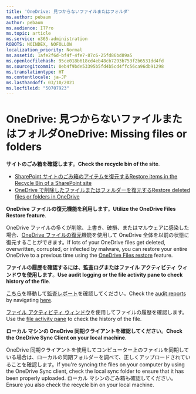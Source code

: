 ```yaml
---
title: 'OneDrive: 見つからないファイルまたはフォルダ'
ms.author: pebaum
author: pebaum
ms.audience: ITPro
ms.topic: article
ms.service: o365-administration
ROBOTS: NOINDEX, NOFOLLOW
localization_priority: Normal
ms.assetid: 1afe2f6d-bf4f-4fe7-87c6-25fd86bd89a5
ms.openlocfilehash: 95ce018b618cd4eb48cb7293b753f2b6531dd4fd
ms.sourcegitcommit: 0eb4f9bde53395b5fd4b5cd4ffc56ca96db91298
ms.translationtype: HT
ms.contentlocale: ja-JP
ms.lasthandoff: 03/10/2021
ms.locfileid: "50707923"
---
```

# <a name="onedrive-missing-files-or-folders"></a><span data-ttu-id="200be-102">OneDrive: 見つからないファイルまたはフォルダ</span><span class="sxs-lookup"><span data-stu-id="200be-102">OneDrive: Missing files or folders</span></span>

<span data-ttu-id="200be-103">**サイトのごみ箱を確認します**。</span><span class="sxs-lookup"><span data-stu-id="200be-103">**Check the recycle bin of the site**.</span></span>

- [<span data-ttu-id="200be-104">SharePoint サイトのごみ箱のアイテムを復元する</span><span class="sxs-lookup"><span data-stu-id="200be-104">Restore items in the Recycle Bin of a SharePoint site</span></span>](https://support.microsoft.com/office/restore-items-in-the-recycle-bin-that-were-deleted-from-sharepoint-or-teams-6df466b6-55f2-4898-8d6e-c0dff851a0be)
- [<span data-ttu-id="200be-105">OneDrive で削除したファイルまたはフォルダーを復元する</span><span class="sxs-lookup"><span data-stu-id="200be-105">Restore deleted files or folders in OneDrive</span></span>](https://support.office.com/article/Restore-deleted-files-or-folders-in-OneDrive-949ada80-0026-4db3-a953-c99083e6a84f)


<span data-ttu-id="200be-106">**OneDrive ファイルの復元機能を利用します**。</span><span class="sxs-lookup"><span data-stu-id="200be-106">**Utilize the OneDrive Files Restore feature**.</span></span> 

<span data-ttu-id="200be-107">OneDrive ファイルの多くが削除、上書き、破損、またはマルウェアに感染した場合、[OneDrive ファイルの復元](https://support.office.com/article/Restore-your-OneDrive-fa231298-759d-41cf-bcd0-25ac53eb8a15)機能を使用して OneDrive 全体を以前の状態に復元することができます。</span><span class="sxs-lookup"><span data-stu-id="200be-107">If lots of your OneDrive files get deleted, overwritten, corrupted, or infected by malware, you can restore your entire OneDrive to a previous time using the [OneDrive Files restore](https://support.office.com/article/Restore-your-OneDrive-fa231298-759d-41cf-bcd0-25ac53eb8a15) feature.</span></span>


<span data-ttu-id="200be-108">**ファイルの履歴を確認するには、監査ログまたはファイル アクティビティ ウィンドウを使用します**。</span><span class="sxs-lookup"><span data-stu-id="200be-108">**Use audit logging or the file activity pane to check history of the file**.</span></span>

<span data-ttu-id="200be-109">[こちら](https://sip.protection.office.com/)を移動して[監査レポート](https://docs.microsoft.com/microsoft-365/compliance/search-the-audit-log-in-security-and-compliance)を確認してください。</span><span class="sxs-lookup"><span data-stu-id="200be-109">Check the [audit reports](https://docs.microsoft.com/microsoft-365/compliance/search-the-audit-log-in-security-and-compliance) by navigating [here](https://sip.protection.office.com/).</span></span>


<span data-ttu-id="200be-110">[ファイル アクティビティ ウィンドウ](https://support.office.com/article/File-activity-in-a-document-library-6105ecda-1dd0-4f6f-9542-102bf5c0ffe0)を使用してファイルの履歴を確認します。</span><span class="sxs-lookup"><span data-stu-id="200be-110">Use the [file activity pane](https://support.office.com/article/File-activity-in-a-document-library-6105ecda-1dd0-4f6f-9542-102bf5c0ffe0) to check the history of the file.</span></span>


<span data-ttu-id="200be-111">**ローカル マシンの OneDrive 同期クライアントを確認してください**。</span><span class="sxs-lookup"><span data-stu-id="200be-111">**Check the OneDrive Sync Client on your local machine**.</span></span>

<span data-ttu-id="200be-112">OneDrive 同期クライアントを使用してコンピューター上のファイルを同期している場合は、ローカルの同期フォルダーを調べて、正しくアップロードされていることを確認します。</span><span class="sxs-lookup"><span data-stu-id="200be-112">If you're syncing the files on your computer by using the OneDrive Sync client, check the local sync folder to ensure that it has been properly uploaded.</span></span> <span data-ttu-id="200be-113">ローカル マシンのごみ箱も確認してください。</span><span class="sxs-lookup"><span data-stu-id="200be-113">Ensure you also check the recycle bin on your local machine.</span></span>

